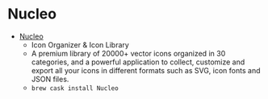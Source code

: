 # Nucleo
- [Nucleo](https://nucleoapp.com/)
  -  Icon Organizer & Icon Library
  - A premium library of 20000+ vector icons organized in 30 categories, and a powerful application to collect, customize and export all your icons in different formats such as SVG, icon fonts and JSON files.
  - `brew cask install Nucleo`
